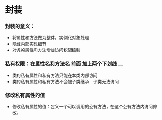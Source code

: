# 封装

### **封装的意义：**

* 将属性和方法做为整体，实例化对象处理
* 隐藏内部实现细节
* 对类的属性和方法增加访问权限控制

### **私有权限：在属性名和方法名 前面 加上两个下划线 \_\_**

* 类的私有属性和私有方法只能在本类内部访问
* 类的私有属性和私有方法不会被子类继承，子类无法访问

### 修改私有属性的值 <a id="&#x4FEE;&#x6539;&#x79C1;&#x6709;&#x5C5E;&#x6027;&#x7684;&#x503C;"></a>

* 修改私有属性的值：定义一个可以调用的公有方法，~~在~~这个公有方法内访问修改。


